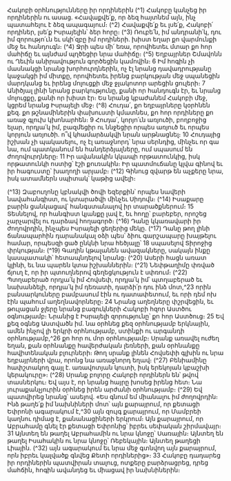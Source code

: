 
Հակոբի օրհնությունները իր որդիներին
(^1) Հակոբը կանչեց իր որդիներին ու ասաց. «Հավաքվե՛ք, որ ձեզ հայտնեմ այն, ինչ պատահելու է ձեզ ապագայում։
(^2) Հավաքվե՛ք եւ լսե՛ք, Հակոբի՛ որդիներ, լսե՛ք Իսրայելին՝ ձեր հորը։
(^3) Ռուբե՛ն, իմ անդրանի՛կ, դու իմ զորությո՛ւն եւ սկի՛զբը իմ որդիների. խիստ եղար քո վարմունքի մեջ եւ հանդուգն։
(^4) Ջրի պես մի՛ եռա, որովհետեւ մտար քո հոր մահիճը եւ այնժամ պղծեցիր նրա մահիճը։
(^5) Եղբայրներ Շմավոնն ու Ղեւին անիրավություն գործեցին կամովին։ 6 Իմ հոգին չի մասնակցի նրանց
խորհուրդներին, ոչ էլ նրանց դավադրությանը կաջակցի իմ միտքը, որովհետեւ իրենց բարկության մեջ սպանեցին
մարդկանց եւ իրենց մոլուցքի մեջ ջլակոտոր արեցին ցուլերի։ 7 Անիծյալ լինի նրանց բարկությունը, քանի որ հանդուգն
էր, եւ նրանց մոլուցքը, քանի որ խիստ էր։ Ես նրանց կբաժանեմ Հակոբի մեջ, կցրեմ նրանց Իսրայելի մեջ։
(^8) Հուդա՛, քո եղբայրները կօրհնեն քեզ. քո թշնամիներին փախուստի կմատնես, քո հոր որդիները քո առաջ գլուխ
կխոնարհեն։ 9 Հուդա՛, կորյո՛ւն առյուծի, բողբոջից ելար, որդյա՛կ իմ, բազմեցիր ու ննջեցիր որպես առյուծ եւ որպես
կորյուն առյուծի. ո՞վ կհամարձակվի նրան արթնացնել։ 10 Հուդայից իշխան չի պակասելու, ոչ էլ առաջնորդ՝ նրա սերնդից,
մինչեւ որ գա նա, ում պատկանում են հանդերձյալները, ում սպասում են ժողովուրդները։ 11 Իր ավանակին կկապի
որթատունկից, իսկ որթատունկի ոստից՝ էշի քուռակին։ Իր պատմուճանը կլվա գինով եւ իր հագուստը՝ խաղողի արյամբ։
(^12) Գինուց զվարթ են աչքերը նրա, իսկ ատամներն սպիտակ՝ կաթից ավելի։


(^13) Զաբուղոնը կբնակվի ծովի եզերքին՝ որպես նավերի նավահանգիստ, ու կտարածվի մինչեւ Սիդովն։
(^14) Իսաքարը բարին ցանկացավ՝ հանգստանալով իր տարածքներում։ 15 Տեսնելով, որ հանգիստ կյանքը լավ է, եւ հողը՝
բարեբեր, որոշեց չարչարվել ու դարձավ հողագործ։
(^16) Դանը կկառավարի իր ժողովրդին, ինչպես Իսրայելի ցեղերից մեկը. (^17) Դանը թող լինի ճանապարհին դարանակալ
օձի պես՝ ձիու գարշապարը խայթելու համար, որպեսզի ցած ընկնի նրա հեծյալը՝ 18 սպասելով Տիրոջից փրկության։
(^19) Գադին կթալանեն ավազակները, սակայն ինքը կասպատակի՝ հետապնդելով նրանց։
(^20) Ասերի հացն առատ կլինի, եւ նա պարեն կտա իշխաններին։
(^21) Նեփթաղիմը փռված ճյուղ է, որ իր պտուղներով գեղեցկություն է սփռում։
(^22) Պտղաբերած որդյա՛կ իմ Հովսեփ, որդյա՛կ իմ՝ պտղաբերած եւ նախանձելի, որդյա՛կ իմ դեռատի, դարձի՛ր դու ինձ
մոտ,^23 որին բանսարկուները բամբասում էին ու դատափետում, եւ որի դեմ ոխ էին պահում աղեղնավորները։ 24 Նրանց
աղեղները փշրվեցին, եւ թուլացան ջլերը նրանց բազուկների Հակոբի հզոր Աստծու օգնությամբ։ Նրանից է Իսրայելի
զորությունը՝ քո հոր Աստծուց։ 25 Եվ քեզ օգնեց Աստվածն իմ. նա օրհնեց քեզ օրհնությամբ երկնային, ամեն ինչով լի
երկրի օրհնությամբ, ստինքի ու արգանդի օրհնությամբ,^26 քո հոր ու մոր օրհնությամբ։ Սրանք առավել ուժեղ եղան, քան
օրհնանքը հավերժական լեռների, քան օրհնանքը հավիտենական բլուրների։ Թող սրանք լինեն Հովսեփի գլխին ու նրա
եղբայրների վրա, որոնց նա առաջնորդ եղավ։
(^27) Բենիամինը հափշտակող գայլ է. առավոտյան կուտի, իսկ երեկոյան կբաշխի կերակուրը»։
(^28) Սրանք բոլորը Հակոբի որդիներն են՝ թվով տասներկու։ Եվ այս է, որ նրանց հայրը խոսեց իրենց հետ։ Նա
յուրաքանչյուրին օրհնեց իրեն արժանի օրհնությամբ։
(^29) Եվ պատվիրեց նրանց՝ ասելով. «Ես գնում եմ միանալու իմ ժողովրդին։ Ինձ թաղե՛ք իմ նախնիների մոտ՝ այն
քարայրում, որ քետացի Եփրոնի ագարակում է,^30 այն զույգ քարայրում, որ Մամբրեի կաղնու դիմաց է, քանանացիների
երկրում։ Այն քարայրում, որ Աբրահամը գնել էր քետացի Եփրոնից՝ իբրեւ սեփական շիրմավայր։ 31 Այնտեղ են թաղել
Աբրահամին ու նրա կնոջը՝ Սառային։ Այնտեղ են թաղել Իսահակին ու նրա կնոջը՝ Ռեբեկային։ Այնտեղ թաղեցի Լիային.
(^32) այն ագարակում եւ նրա մեջ գտնվող այն քարայրում, որն իբրեւ կալվածք գնվեց Քետի որդիներից»։ 33 Հակոբը դադարեց
իր որդիներին պատվիրան տալուց, ոտքերը բարձրացրեց, դրեց մահճին, հոգին ավանդեց եւ միացավ իր նախնիներին։

